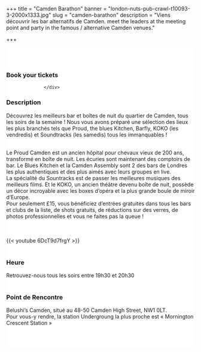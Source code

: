 ﻿+++
title = "Camden Barathon"
banner = "london-nuts-pub-crawl-t10093-3-2000x1333.jpg"
slug = "camden-barathon"
description = "Viens découvrir les bar alternatifs de Camden. meet the leaders at the meeting point and party in the famous / alternative Camden venues."

+++

<section class="mbr-section" id="msg-box5-1w" style="background-color: rgb(255, 255, 255); padding-top: 40px; padding-bottom: 40px;">
    <div class="container">
        <div class="row">
        <div class="col-md-6 col-lg-5 col-xl-4">
<h3>Book your tickets</h3>
        <script src="https://assets.ticketinghub.com/checkout.js" data-channel="81c327ca-beef-4ff6-af39-702295205346" data-endpoint="https://api.ticketinghub.com" data-layout="embed" data-landing="tickets" data-event-period="7" data-events-view-mode="multi-day" data-fields="name,email,telephone" data-collect-voucher-recipient-info="1" data-color="#1c2b4e" data-button-label="BOOK NOW" data-footer="ssl" data-discounts="1" data-free="0" data-avs="0" data-subscribe="1" data-ga-track-pageviews="1" data-ga-track-purchases="1"></script>


                  </div>
<div class="col-md-6 col-lg-7 col-xl-8"> <h3 class="mbr-section-title display-2">Description</h3>
Découvrez les meilleurs bar et boîtes de nuit du quartier de Camden, tous les soirs de la semaine !
 Nous vous avons préparé une sélection des lieux les plus branchés tels que Proud, the blues Kitchen, Barfly, KOKO (les vendredis) et Soundtracks (les samedis) tous les immanquables !<br><br>

Le Proud Camden est un ancien hôpital pour chevaux vieux de 200 ans, transformé en boîte de nuit. Les écuries sont maintenant des comptoirs de bar.
Le Blues Kitchen et la Camden Assembly sont 2 des bars de Londres les plus authentiques et des plus aimés avec leurs groupes en live.<br>
La spécialité du Sountracks est de passer les meilleures musiques des meilleurs films.
Et le KOKO, un ancien théâtre devenu boîte de nuit, possède un décor incroyable avec les boxes d’opéra et la plus grande boule de miroir d’Europe.<br>
Pour seulement £15, vous bénéficiez d’entrées gratuites dans tous les bars et clubs de la liste, de shots gratuits, de réductions sur des verres, de photos professionnelles et vous ne faites pas la queue !

<br><br>
{{< youtube 6DcT9d7frgY >}}
<br><br>



<h3 class="mbr-section-title display-2">Heure</h3>
Retrouvez-nous tous les soirs entre 19h30 et 20h30
<br>
<br>

<h3 class="mbr-section-title display-2">Point de Rencontre</h3>
Belushi’s Camden, situé au 48-50 Camden High Street, NW1 0LT.<br>
Pour vous-y rendre, la station Undergroung la plus proche est « Mornington Crescent Station »

<br>
<br>
<script src='https://static.citymapper.com/js/embed/widget.js' data-slug='99gdm5' data-width=600></script> </div>


</section>
